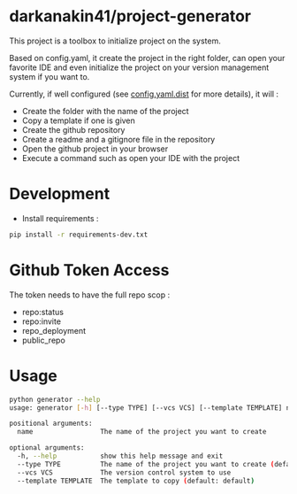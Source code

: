 darkanakin41/project-generator
===

This project is a toolbox to initialize project on the system. 

Based on config.yaml, it create the project in the right folder, can open your favorite IDE 
and even initialize the project on your version management system if you want to.

Currently, if well configured (see [config.yaml.dist](config.yaml.dist) for more details), it will : 
* Create the folder with the name of the project
* Copy a template if one is given
* Create the github repository
* Create a readme and a gitignore file in the repository
* Open the github project in your browser
* Execute a command such as open your IDE with the project

# Development
* Install requirements : 
```bash
pip install -r requirements-dev.txt
```

# Github Token Access
The token needs to have the full repo scop :
* repo:status
* repo:invite
* repo_deployment
* public_repo

# Usage
```bash
python generator --help
usage: generator [-h] [--type TYPE] [--vcs VCS] [--template TEMPLATE] name

positional arguments:
  name                 The name of the project you want to create

optional arguments:
  -h, --help           show this help message and exit
  --type TYPE          The name of the project you want to create (default: default)
  --vcs VCS            The version control system to use
  --template TEMPLATE  The template to copy (default: default)
```
